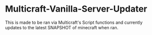 # Multicraft-Vanilla-Server-Updater
This is made to be ran via Multicraft's Script functions and currently updates to the latest SNAPSHOT of minecraft when ran.

